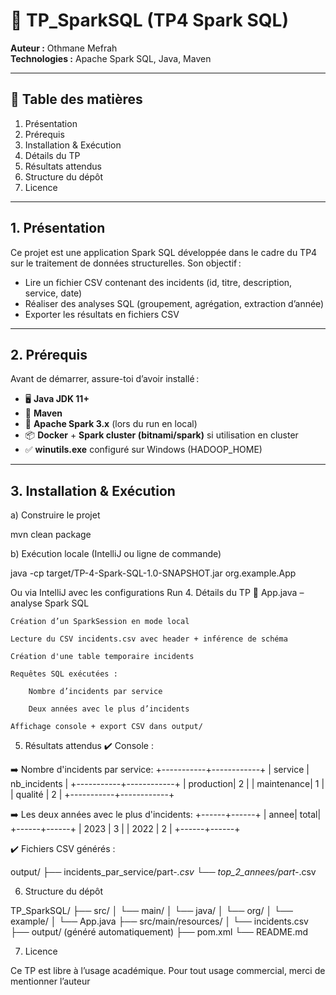 # 📘 TP_SparkSQL (TP4 Spark SQL)

**Auteur :** Othmane Mefrah  
**Technologies :** Apache Spark SQL, Java, Maven

---

## 🧭 Table des matières

1. Présentation  
2. Prérequis  
3. Installation & Exécution  
4. Détails du TP  
5. Résultats attendus  
6. Structure du dépôt  
7. Licence

---

## 1. Présentation

Ce projet est une application Spark SQL développée dans le cadre du TP4 sur le traitement de données structurelles. Son objectif :

- Lire un fichier CSV contenant des incidents (id, titre, description, service, date)
- Réaliser des analyses SQL (groupement, agrégation, extraction d’année)
- Exporter les résultats en fichiers CSV

---

## 2. Prérequis

Avant de démarrer, assure-toi d’avoir installé :

- 🖥️ **Java JDK 11+**  
- 🔧 **Maven**  
- 🧰 **Apache Spark 3.x** (lors du run en local)  
- 📦 **Docker** + **Spark cluster (bitnami/spark)** si utilisation en cluster  
- ✅ **winutils.exe** configuré sur Windows (HADOOP_HOME)

---

## 3. Installation & Exécution

a) Construire le projet

mvn clean package

b) Exécution locale (IntelliJ ou ligne de commande)

java -cp target/TP-4-Spark-SQL-1.0-SNAPSHOT.jar org.example.App

Ou via IntelliJ avec les configurations Run
4. Détails du TP
🔹 App.java – analyse Spark SQL

    Création d’un SparkSession en mode local

    Lecture du CSV incidents.csv avec header + inférence de schéma

    Création d'une table temporaire incidents

    Requêtes SQL exécutées :

        Nombre d’incidents par service

        Deux années avec le plus d’incidents

    Affichage console + export CSV dans output/

5. Résultats attendus
✔️ Console :

➡️ Nombre d'incidents par service:
+-----------+------------+
| service   | nb_incidents |
+-----------+------------+
| production|     2      |
| maintenance|    1      |
| qualité   |     2      |
+-----------+------------+

➡️ Les deux années avec le plus d'incidents:
+------+------+
| annee| total|
+------+------+
| 2023 |  3   |
| 2022 |  2   |
+------+------+

✔️ Fichiers CSV générés :

output/
├── incidents_par_service/part-*.csv
└── top_2_annees/part-*.csv

6. Structure du dépôt

TP_SparkSQL/
├── src/
│   └── main/
│       └── java/
│           └── org/
│               └── example/
│                   └── App.java
├── src/main/resources/
│   └── incidents.csv
├── output/ (généré automatiquement)
├── pom.xml
└── README.md

7. Licence

Ce TP est libre à l’usage académique.
Pour tout usage commercial, merci de mentionner l’auteur

